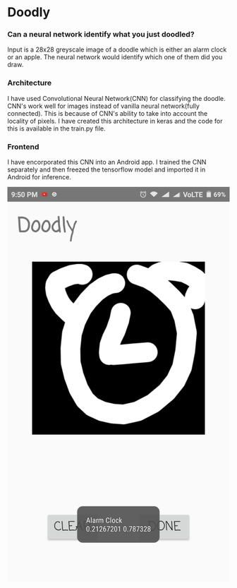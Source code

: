 # Doodly

<h3>Can a neural network identify what you just doodled?</h3>

Input is a 28x28 greyscale image of a doodle which is either an alarm clock or an apple.
The neural network would identify which one of them did you draw.

<h3>Architecture</h3>

I have used Convolutional Neural Network(CNN) for classifying the doodle. CNN's work well for images instead of vanilla neural network(fully connected). This is because of CNN's ability to take into account the locality of pixels.
I have created this architecture in keras and the code for this is available in the train.py file.

<h3>Frontend</h3>

I have encorporated this CNN into an Android app. I trained the CNN separately and then freezed the tensorflow model and imported it in Android for inference.

![alt text](/Screenshot_2018-03-14-21-50-54-707_com.ninhydrin.doodly.png )
